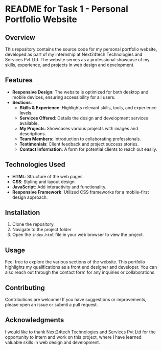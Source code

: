 # README for Task 1 - Personal Portfolio Website

## Overview

This repository contains the source code for my personal portfolio website, developed as part of my internship at Next24tech Technologies and Services Pvt Ltd. The website serves as a professional showcase of my skills, experience, and projects in web design and development.

## Features

- **Responsive Design**: The website is optimized for both desktop and mobile devices, ensuring accessibility for all users.
- **Sections**:
  - **Skills & Experience**: Highlights relevant skills, tools, and experience levels.
  - **Services Offered**: Details the design and development services available.
  - **My Projects**: Showcases various projects with images and descriptions.
  - **Team Members**: Introduction to collaborating professionals.
  - **Testimonials**: Client feedback and project success stories.
  - **Contact Information**: A form for potential clients to reach out easily.

## Technologies Used

- **HTML**: Structure of the web pages.
- **CSS**: Styling and layout design.
- **JavaScript**: Add interactivity and functionality.
- **Responsive Framework**: Utilized CSS frameworks for a mobile-first design approach.

## Installation

1. Clone the repository
2. Navigate to the project folder
3. Open the `index.html` file in your web browser to view the project.

## Usage

Feel free to explore the various sections of the website. This portfolio highlights my qualifications as a front end designer and developer. You can also reach out through the contact form for any inquiries or collaborations.

## Contributing

Contributions are welcome! If you have suggestions or improvements, please open an issue or submit a pull request.

## Acknowledgments

I would like to thank Next24tech Technologies and Services Pvt Ltd for the opportunity to intern and work on this project, where I have learned valuable skills in web design and development. 
